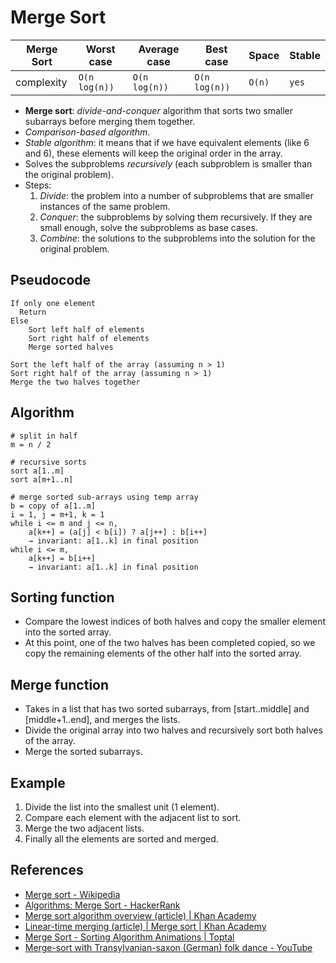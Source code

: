# Merge Sort

| Merge Sort | Worst case    | Average case  | Best case     | Space  | Stable |
| ---------- | ------------- | ------------- | ------------- | ------ | ------ |
| complexity | `O(n log(n))` | `O(n log(n))` | `O(n log(n))` | `O(n)` | `yes`  |

* **Merge sort**: *divide-and-conquer* algorithm that sorts two smaller subarrays before merging them together.
* *Comparison-based algorithm*.
* *Stable algorithm*: it means that if we have equivalent elements (like 6 and 6), these elements will keep the original order in the array.
* Solves the subproblems *recursively* (each subproblem is smaller than the original problem).
* Steps:
  1. *Divide*: the problem into a number of subproblems that are smaller instances of the same problem.
  2. *Conquer*: the subproblems by solving them recursively. If they are small enough, solve the subproblems as base cases.
  3. *Combine*: the solutions to the subproblems into the solution for the original problem.

## Pseudocode

```pseudocode
If only one element
  Return
Else
    Sort left half of elements
    Sort right half of elements
    Merge sorted halves
```

```pseudocode
Sort the left half of the array (assuming n > 1)
Sort right half of the array (assuming n > 1)
Merge the two halves together
```

## Algorithm

```pseudocode
# split in half
m = n / 2

# recursive sorts
sort a[1..m]
sort a[m+1..n]

# merge sorted sub-arrays using temp array
b = copy of a[1..m]
i = 1, j = m+1, k = 1
while i <= m and j <= n,
    a[k++] = (a[j] < b[i]) ? a[j++] : b[i++]
    → invariant: a[1..k] in final position
while i <= m,
    a[k++] = b[i++]
    → invariant: a[1..k] in final position
```

## Sorting function

* Compare the lowest indices of both halves and copy the smaller element into the sorted array.
* At this point, one of the two halves has been completed copied, so we copy the
  remaining elements of the other half into the sorted array.

## Merge function

* Takes in a list that has two sorted subarrays, from [start..middle] and
  [middle+1..end], and merges the lists.
* Divide the original array into two halves and recursively sort both halves of the array.
* Merge the sorted subarrays.

## Example

1. Divide the list into the smallest unit (1 element).
2. Compare each element with the adjacent list to sort.
3. Merge the two adjacent lists.
4. Finally all the elements are sorted and merged.

## References

* [Merge sort - Wikipedia](https://en.wikipedia.org/wiki/Merge_sort)
* [Algorithms: Merge Sort - HackerRank](https://www.youtube.com/watch?v=KF2j-9iSf4Q)
* [Merge sort algorithm overview (article) | Khan Academy](https://www.khanacademy.org/computing/computer-science/algorithms/merge-sort/a/overview-of-merge-sort)
* [Linear-time merging (article) | Merge sort | Khan Academy](https://www.khanacademy.org/computing/computer-science/algorithms/merge-sort/a/linear-time-merging)
* [Merge Sort - Sorting Algorithm Animations |
  Toptal](https://www.toptal.com/developers/sorting-algorithms/merge-sort)
* [Merge-sort with Transylvanian-saxon (German) folk dance -
  YouTube](https://www.youtube.com/watch?v=XaqR3G_NVoo)
